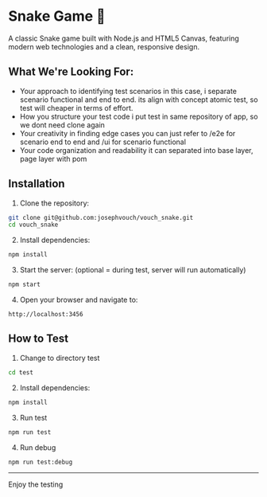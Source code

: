 # Snake Game 🐍

A classic Snake game built with Node.js and HTML5 Canvas, featuring modern web technologies and a clean, responsive design.

## What We're Looking For:

- Your approach to identifying test scenarios
  in this case, i separate scenario functional and end to end. its align with concept atomic test, so test will cheaper in terms of effort.
- How you structure your test code
  i put test in same repository of app, so we dont need clone again
- Your creativity in finding edge cases
  you can just refer to /e2e for scenario end to end and /ui for scenario functional
- Your code organization and readability
  it can separated into base layer, page layer with pom

## Installation

1. Clone the repository:
```bash
git clone git@github.com:josephvouch/vouch_snake.git
cd vouch_snake
```

2. Install dependencies:
```bash
npm install
```

3. Start the server: (optional = during test, server will run automatically)
```bash
npm start
```

4. Open your browser and navigate to:
```
http://localhost:3456
```

## How to Test

1. Change to directory test
```bash
cd test
```

2. Install dependencies:
```bash
npm install
```

3. Run test
```bash
npm run test
```

4. Run debug
```bash
npm run test:debug
```

---

Enjoy the testing
